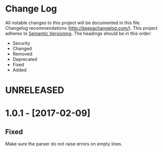 # Change Log
All notable changes to this project will be documented in this file.
Changelog recommendations (http://keepachangelog.com/).
This project adheres to [Semantic Versioning](http://semver.org/).
The headings should be in this order:
- Security
- Changed
- Removed
- Deprecated
- Fixed
- Added

# UNRELEASED

# 1.0.1 - [2017-02-09]

## Fixed
Make sure the parser do not raise errors on empty lines.